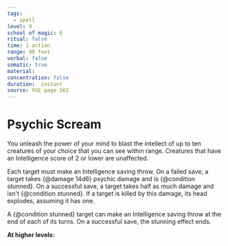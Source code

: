 ```yaml
---
tags:
  - spell
level: 9
school of magic: E
ritual: false
time: 1 action
range: 90 feet
verbal: false
somatic: true
material: 
concentration: false
duration:  instant
source: XGE page 163
---
```

# Psychic Scream
You unleash the power of your mind to blast the intellect of up to ten creatures of your choice that you can see within range. Creatures that have an Intelligence score of 2 or lower are unaffected.

Each target must make an Intelligence saving throw. On a failed save, a target takes {@damage 14d6} psychic damage and is {@condition stunned}. On a successful save, a target takes half as much damage and isn't {@condition stunned}. If a target is killed by this damage, its head explodes, assuming it has one.

A {@condition stunned} target can make an Intelligence saving throw at the end of each of its turns. On a successful save, the stunning effect ends.

**At higher levels:** 
